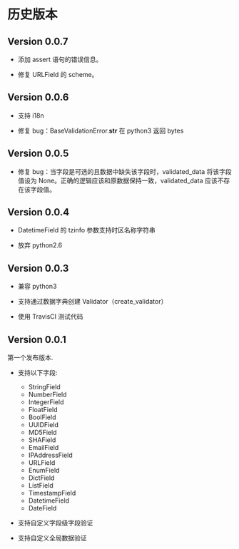 # 历史版本

## Version 0.0.7

- 添加 assert 语句的错误信息。

- 修复 URLField 的 scheme。

## Version 0.0.6

- 支持 i18n

- 修复 bug：BaseValidationError.**str** 在 python3 返回 bytes

## Version 0.0.5

- 修复 bug：当字段是可选的且数据中缺失该字段时，validated_data 将该字段值设为 None。正确的逻辑应该和原数据保持一致，validated_data 应该不存在该字段值。

## Version 0.0.4

- DatetimeField 的 tzinfo 参数支持时区名称字符串

- 放弃 python2.6

## Version 0.0.3

- 兼容 python3

- 支持通过数据字典创建 Validator（create_validator）

- 使用 TravisCI 测试代码

## Version 0.0.1

第一个发布版本.

- 支持以下字段:

  - StringField
  - NumberField
  - IntegerField
  - FloatField
  - BoolField
  - UUIDField
  - MD5Field
  - SHAField
  - EmailField
  - IPAddressField
  - URLField
  - EnumField
  - DictField
  - ListField
  - TimestampField
  - DatetimeField
  - DateField

- 支持自定义字段级字段验证

- 支持自定义全局数据验证
